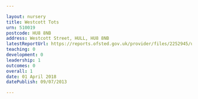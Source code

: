 ```yaml
---

layout: nursery
title: Westcott Tots
urn: 510019
postcode: HU8 8NB
address: Westcott Street, HULL, HU8 8NB
latestReportUrl: https://reports.ofsted.gov.uk/provider/files/2252945/urn/510019.pdf
teaching: 0
development: 0
leadership: 1
outcomes: 0
overall: 1
date: 01 April 2018 
datePublish: 09/07/2013

---
```

